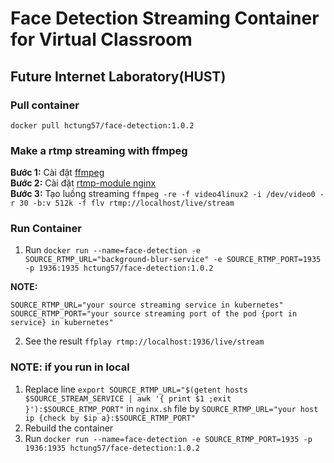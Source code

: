 # Face Detection Streaming Container for Virtual Classroom
## Future Internet Laboratory(HUST)
### Pull container 
`docker pull hctung57/face-detection:1.0.2`

### Make a rtmp streaming with ffmpeg
**Bước 1:** Cài đặt [ffmpeg](https://linuxize.com/post/how-to-install-ffmpeg-on-ubuntu-18-04/)<br>
**Bước 2:** Cài đặt [rtmp-module nginx](https://docs.peer5.com/guides/setting-up-hls-live-streaming-server-using-nginx/)<br>
**Bước 3:** Tạo luồng streaming `ffmpeg -re -f video4linux2 -i /dev/video0 -r 30 -b:v 512k -f flv rtmp://localhost/live/stream`<br>

### Run Container
1. Run `docker run --name=face-detection -e SOURCE_RTMP_URL="background-blur-service" -e SOURCE_RTMP_PORT=1935 -p 1936:1935 hctung57/face-detection:1.0.2`<br>

**NOTE:**<br>

    SOURCE_RTMP_URL="your source streaming service in kubernetes"
    SOURCE_RTMP_PORT="your source streaming port of the pod {port in service} in kubernetes"

2. See the result `ffplay rtmp://localhost:1936/live/stream`

### NOTE: if you run in local
1. Replace line `export SOURCE_RTMP_URL="$(getent hosts $SOURCE_STREAM_SERVICE | awk '{ print $1 ;exit }'):$SOURCE_RTMP_PORT"` in `nginx.sh` file by `SOURCE_RTMP_URL="your host ip {check by $ip a}:$SOURCE_RTMP_PORT"` <br>
2. Rebuild the container<br>
3. Run `docker run --name=face-detection -e SOURCE_RTMP_PORT=1935 -p 1936:1935 hctung57/face-detection:1.0.2`<br>
